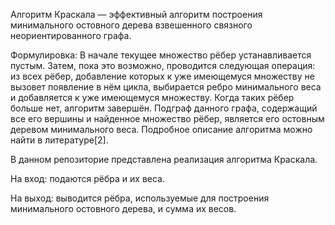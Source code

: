 Алгоритм Краскала — эффективный алгоритм построения минимального остовного дерева взвешенного связного неориентированного графа.

Формулировка:
В начале текущее множество рёбер устанавливается пустым. Затем, пока это возможно, проводится следующая операция: из всех рёбер, добавление которых к уже имеющемуся множеству не вызовет появление в нём цикла, выбирается ребро минимального веса и добавляется к уже имеющемуся множеству. Когда таких рёбер больше нет, алгоритм завершён. Подграф данного графа, содержащий все его вершины и найденное множество рёбер, является его остовным деревом минимального веса. Подробное описание алгоритма можно найти в литературе[2].

В данном репозиторие представлена реализация алгоритма Краскала.

На вход:
подаются рёбра и их веса.

На выход:
выводится рёбра, используемые для построения минимального остовного дерева, и сумма их весов.
